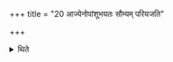 +++
title = "20 आज्येनोपांशूभयतः सौम्यम् परियजति"

+++

<details><summary>थिते</summary>

आज्येनोपांशूभयतः सौम्यं परियजति । अन्यतरतो वा २०
</details>
